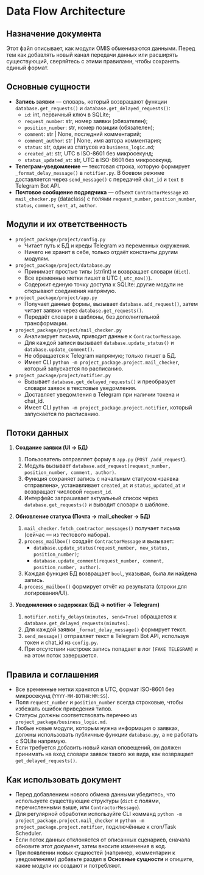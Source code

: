 ﻿# Data Flow Architecture

## Назначение документа
Этот файл описывает, как модули OMIS обмениваются данными. Перед тем как добавлять новый канал передачи данных или расширять существующий, сверяйтесь с этими правилами, чтобы сохранять единый формат.

## Основные сущности
- **Запись заявки** — словарь, который возвращают функции `database.get_requests()` и `database.get_delayed_requests()`:
  - `id`: int, первичный ключ в SQLite;
  - `request_number`: str, номер заявки (обязателен);
  - `position_number`: str, номер позиции (обязателен);
  - `comment`: str | None, последний комментарий;
  - `comment_author`: str | None, имя автора комментария;
  - `status`: str, один из статусов из `business_logic.md`;
  - `created_at`: str, UTC в ISO-8601 без микросекунд;
  - `status_updated_at`: str, UTC в ISO-8601 без микросекунд.
- **Телеграм-уведомление** — текстовая строка, которую формирует `_format_delay_message()` в `notifier.py`. В боевом режиме доставляется через `send_message()` с передачей `chat_id` и `text` в Telegram Bot API.
- **Почтовое сообщение подрядчика** — объект `ContractorMessage` из `mail_checker.py` (dataclass) с полями `request_number`, `position_number`, `status`, `comment`, `sent_at`, `author`.

## Модули и их ответственность
- `project_package/project/config.py`
  - Читает путь к БД и креды Telegram из переменных окружения.
  - Ничего не хранит в себе, только отдаёт константы другим модулям.
- `project_package/project/database.py`
  - Принимает простые типы (str/int) и возвращает словари (`dict`).
  - Все временные метки пишет в UTC (`_utc_now()`).
  - Содержит единую точку доступа к SQLite: другие модули не открывают соединения напрямую.
- `project_package/project/app.py`
  - Получает данные формы, вызывает `database.add_request()`, затем читает заявки через `database.get_requests()`.
  - Передаёт словари в шаблоны, без дополнительной трансформации.
- `project_package/project/mail_checker.py`
  - Анализирует письма, приводит данные к `ContractorMessage`.
  - Для каждой записи вызывает `database.update_status()` и `database.update_comment()`.
  - Не обращается к Telegram напрямую; только пишет в БД.
  - Имеет CLI `python -m project_package.project.mail_checker`, который запускается по расписанию.
- `project_package/project/notifier.py`
  - Вызывает `database.get_delayed_requests()` и преобразует словари заявок в текстовые уведомления.
  - Доставляет уведомления в Telegram при наличии токена и chat_id.
  - Имеет CLI `python -m project_package.project.notifier`, который запускается по расписанию.

## Потоки данных
1. **Создание заявки (UI → БД)**
   1. Пользователь отправляет форму в `app.py` (`POST /add_request`).
   2. Модуль вызывает `database.add_request(request_number, position_number, comment, author)`.
   3. Функция сохраняет запись с начальным статусом «заявка отправлена», устанавливает `created_at` и `status_updated_at` и возвращает числовой `request_id`.
   4. Интерфейс запрашивает актуальный список через `database.get_requests()` и выводит словари в шаблоне.

2. **Обновление статуса (Почта → mail_checker → БД)**
   1. `mail_checker.fetch_contractor_messages()` получает письма (сейчас — из тестового набора).
   2. `process_mailbox()` создаёт `ContractorMessage` и вызывает:
      - `database.update_status(request_number, new_status, position_number)`;
      - `database.update_comment(request_number, comment, position_number, author)`.
   3. Каждая функция БД возвращает `bool`, указывая, была ли найдена запись.
   4. `process_mailbox()` формирует отчёт из результата (строки для логирования/UI).

3. **Уведомления о задержках (БД → notifier → Telegram)**
   1. `notifier.notify_delays(minutes, send=True)` обращается к `database.get_delayed_requests(minutes)`.
   2. Для каждой заявки `_format_delay_message()` формирует текст.
   3. `send_message()` отправляет текст в Telegram Bot API, используя токен и chat_id из `config.py`.
   4. При отсутствии настроек запись попадает в лог `[FAKE TELEGRAM]` и на этом поток завершается.

## Правила и соглашения
- Все временные метки хранятся в UTC, формат ISO-8601 без микросекунд (`YYYY-MM-DDTHH:MM:SS`).
- Поля `request_number` и `position_number` всегда строковые, чтобы избежать ошибок приведения типов.
- Статусы должны соответствовать перечню из `project_package/business_logic.md`.
- Любые новые модули, которым нужна информация о заявках, должны использовать публичные функции `database.py`, а не работать с SQLite напрямую.
- Если требуется добавить новый канал оповещений, он должен принимать на вход словари заявок такого же вида, как возвращает `get_delayed_requests()`.

## Как использовать документ
- Перед добавлением нового обмена данными убедитесь, что используете существующие структуры (`dict` с полями, перечисленными выше, или `ContractorMessage`).
- Для регулярной обработки используйте CLI комманд `python -m project_package.project.mail_checker` и `python -m project_package.project.notifier`, подключённые к cron/Task Scheduler.
- Если поток данных отклоняется от описанных сценариев, сначала обновите этот документ, затем вносите изменения в код.
- При появлении новых сущностей (например, комментарии к уведомлениям) добавьте раздел в **Основные сущности** и опишите, какие модули их создают и потребляют.
